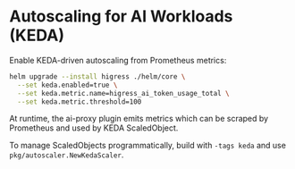 # Autoscaling for AI Workloads (KEDA)

Enable KEDA-driven autoscaling from Prometheus metrics:

```bash
helm upgrade --install higress ./helm/core \
  --set keda.enabled=true \
  --set keda.metric.name=higress_ai_token_usage_total \
  --set keda.metric.threshold=100
```

At runtime, the ai-proxy plugin emits metrics which can be scraped by Prometheus and used by KEDA ScaledObject.

To manage ScaledObjects programmatically, build with `-tags keda` and use `pkg/autoscaler.NewKedaScaler`.